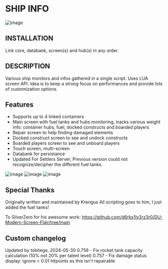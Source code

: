 
# SHIP INFO

![image](https://github.com/Krengus/DU_ASTco/assets/93654396/f5942dd9-d864-43f1-9010-5adca121ee92)

## INSTALLATION

Link core, databank, screen(s) and hub(s) in any order.

## DESCRIPTION

Various ship monitors and infos gathered in a single script. Uses LUA screen API.
Idea is to keep a strong focus on performances and provide lots of customization options.

## Features

- Supports up to 4 linked containers
- Main screen with fuel tanks and hubs monitoring, tracks various weight info: container hubs, fuel, docked constructs and boarded players
- Repair screen to help finding damaged elements
- Docked construct screen to see and undock constructs
- Boarded players screen to see and unboard players
- Touch screen, multi-screen
- Databank for persistance
- Updated For Settlers Server, Previous version could not recognize/decipher the different fuel tanks. 

![image](https://user-images.githubusercontent.com/93654396/148534290-fe6fad69-54af-4dc9-9dfb-1d578c011862.png)
![image](https://user-images.githubusercontent.com/93654396/148816214-c93df243-e73f-4ee8-b8f2-36b6d7978b81.png)
![image](https://user-images.githubusercontent.com/93654396/148828635-d335d96a-49cf-42af-b739-a87f0670adb7.png)

## Special Thanks
Originally written and maintained by Krengus All scripting goes to him, I just added the fuel tanks!

To SilverZero for his awesome work: https://github.com/d6rks1lv3rz3r0/DU-Modern-Screen-Flair/tree/main

## Custom changelog

Updated by tobitege, 2024-05-30
0.758 - Fix rocket tank capacity calculation (10% not 20% per talent level)
0.757 - Fix damage status display: ignore < 0.01 hitpoints as this isn't repairable
